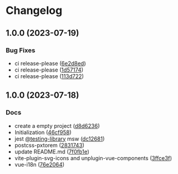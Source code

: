 # Changelog

## 1.0.0 (2023-07-19)


### Bug Fixes

* ci release-please ([6e2d8ed](https://github.com/tzuyi0817/coding-standards/commit/6e2d8edd8301d750d2401185c511f05d83c1e3b9))
* ci release-please ([1d57174](https://github.com/tzuyi0817/coding-standards/commit/1d57174bf5e31fab02c4758a643e78b2cea96ce7))
* ci release-please ([113d722](https://github.com/tzuyi0817/coding-standards/commit/113d72230e2bd9d0114a4db734a632cdbe794606))

## 1.0.0 (2023-07-18)


### Docs

* create a empty project ([d8d6236](https://github.com/tzuyi0817/coding-standards/commit/d8d6236941ed5476a00e5b7656994dfbda11b8ab))
* Initialization ([46cf958](https://github.com/tzuyi0817/coding-standards/commit/46cf9586648a7b184fc1ab40d551323010f54eda))
* jest [@testing-library](https://github.com/testing-library) msw ([dc12681](https://github.com/tzuyi0817/coding-standards/commit/dc12681bff4e300c088476ad1a271d8420eb849d))
* postcss-pxtorem ([2831743](https://github.com/tzuyi0817/coding-standards/commit/283174301523ac7f874a184d02dc4fe9e7fadb86))
* update README.md ([7f0fb1e](https://github.com/tzuyi0817/coding-standards/commit/7f0fb1e89d1ecf08073a6711de415d0b2bbeea2a))
* vite-plugin-svg-icons and unplugin-vue-components ([3ffce3f](https://github.com/tzuyi0817/coding-standards/commit/3ffce3f6585116937a93b6a5b809f1e0d9abf8b7))
* vue-i18n ([76e2064](https://github.com/tzuyi0817/coding-standards/commit/76e206486033d99834105dc8220ba3dedcf9fbce))

